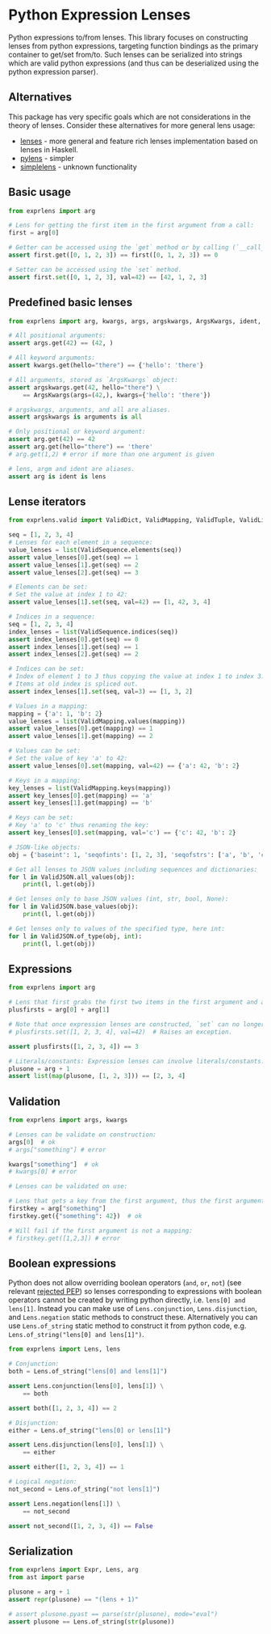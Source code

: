 # Python Expression Lenses

Python expressions to/from lenses. This library focuses on constructing lenses
from python expressions, targeting function bindings as the primary container to
get/set from/to. Such lenses can be serialized into strings which are valid python expressions (and thus can be deserialized using the python expression parser).

## Alternatives

This package has very specific goals which are not considerations in the theory of lenses. Consider these alternatives for more general lens usage:

- [lenses](https://python-lenses.readthedocs.io/en/latest/tutorial/intro.html) -
  more general and feature rich lenses implementation based on lenses in
  Haskell.
- [pylens](https://pythonhosted.org/pylens/) - simpler
- [simplelens](https://pypi.org/project/simplelens/) - unknown functionality

## Basic usage


```python
from exprlens import arg

# Lens for getting the first item in the first argument from a call:
first = arg[0]

# Getter can be accessed using the `get` method or by calling (`__call__`):
assert first.get([0, 1, 2, 3]) == first([0, 1, 2, 3]) == 0

# Setter can be accessed using the `set` method.
assert first.set([0, 1, 2, 3], val=42) == [42, 1, 2, 3]
```

## Predefined basic lenses


```python
from exprlens import arg, kwargs, args, argskwargs, ArgsKwargs, ident, lens, arguments, all

# All positional arguments:
assert args.get(42) == (42, )

# All keyword arguments:
assert kwargs.get(hello="there") == {'hello': 'there'}

# All arguments, stored as `ArgsKwargs` object:
assert argskwargs.get(42, hello="there") \
    == ArgsKwargs(args=(42,), kwargs={'hello': 'there'})

# argskwargs, arguments, and all are aliases.
assert argskwargs is arguments is all

# Only positional or keyword argument:
assert arg.get(42) == 42
assert arg.get(hello="there") == 'there'
# arg.get(1,2) # error if more than one argument is given

# lens, argm and ident are aliases.
assert arg is ident is lens
```

## Lense iterators


```python
from exprlens.valid import ValidDict, ValidMapping, ValidTuple, ValidList, ValidSequence, ValidJSON

seq = [1, 2, 3, 4]
# Lenses for each element in a sequence:
value_lenses = list(ValidSequence.elements(seq))
assert value_lenses[0].get(seq) == 1
assert value_lenses[1].get(seq) == 2
assert value_lenses[2].get(seq) == 3

# Elements can be set:
# Set the value at index 1 to 42:
assert value_lenses[1].set(seq, val=42) == [1, 42, 3, 4]

# Indices in a sequence:
seq = [1, 2, 3, 4]
index_lenses = list(ValidSequence.indices(seq))
assert index_lenses[0].get(seq) == 0
assert index_lenses[1].get(seq) == 1
assert index_lenses[2].get(seq) == 2

# Indices can be set:
# Index of element 1 to 3 thus copying the value at index 1 to index 3:
# Items at old index is spliced out.
assert index_lenses[1].set(seq, val=3) == [1, 3, 2]

# Values in a mapping:
mapping = {'a': 1, 'b': 2}
value_lenses = list(ValidMapping.values(mapping))
assert value_lenses[0].get(mapping) == 1
assert value_lenses[1].get(mapping) == 2

# Values can be set:
# Set the value of key 'a' to 42:
assert value_lenses[0].set(mapping, val=42) == {'a': 42, 'b': 2}

# Keys in a mapping:
key_lenses = list(ValidMapping.keys(mapping))
assert key_lenses[0].get(mapping) == 'a'
assert key_lenses[1].get(mapping) == 'b'

# Keys can be set:
# Key 'a' to 'c' thus renaming the key:
assert key_lenses[0].set(mapping, val='c') == {'c': 42, 'b': 2}

# JSON-like objects:
obj = {'baseint': 1, 'seqofints': [1, 2, 3], 'seqofstrs': ['a', 'b', 'c']}

# Get all lenses to JSON values including sequences and dictionaries:
for l in ValidJSON.all_values(obj):
    print(l, l.get(obj))

# Get lenses only to base JSON values (int, str, bool, None):
for l in ValidJSON.base_values(obj):
    print(l, l.get(obj))

# Get lenses only to values of the specified type, here int:
for l in ValidJSON.of_type(obj, int):
    print(l, l.get(obj))
```

## Expressions


```python
from exprlens import arg

# Lens that first grabs the first two items in the first argument and adds them:
plusfirsts = arg[0] + arg[1]

# Note that once expression lenses are constructed, `set` can no longer be used on them.
# plusfirsts.set([1, 2, 3, 4], val=42)  # Raises an exception.

assert plusfirsts([1, 2, 3, 4]) == 3

# Literals/constants: Expression lenses can involve literals/constants.
plusone = arg + 1
assert list(map(plusone, [1, 2, 3])) == [2, 3, 4]
```

## Validation


```python
from exprlens import args, kwargs

# Lenses can be validate on construction:
args[0]  # ok
# args["something"] # error

kwargs["something"]  # ok
# kwargs[0] # error

# Lenses can be validated on use:

# Lens that gets a key from the first argument, thus the first argument must be a mapping:
firstkey = arg["something"]
firstkey.get({"something": 42})  # ok

# Will fail if the first argument is not a mapping:
# firstkey.get([1,2,3]) # error
```

## Boolean expressions

Python does not allow overriding boolean operators (`and`, `or`, `not`) (see
relevant [rejected PEP](https://peps.python.org/pep-0335/)) so lenses
corresponding to expressions with boolean operators cannot be created by writing
python directly, i.e. `lens[0] and lens[1]`. Instead you can make use of
`Lens.conjunction`, `Lens.disjunction`, and `Lens.negation` static methods to
construct these. Alternatively you can use `Lens.of_string` static method
to construct it from python code, e.g. `Lens.of_string("lens[0] and
lens[1]")`.



```python
from exprlens import Lens, lens

# Conjunction:
both = Lens.of_string("lens[0] and lens[1]")

assert Lens.conjunction(lens[0], lens[1]) \
    == both

assert both([1, 2, 3, 4]) == 2

# Disjunction:
either = Lens.of_string("lens[0] or lens[1]")

assert Lens.disjunction(lens[0], lens[1]) \
    == either

assert either([1, 2, 3, 4]) == 1

# Logical negation:
not_second = Lens.of_string("not lens[1]")

assert Lens.negation(lens[1]) \
    == not_second

assert not_second([1, 2, 3, 4]) == False
```

## Serialization


```python
from exprlens import Expr, Lens, arg
from ast import parse

plusone = arg + 1
assert repr(plusone) == "(lens + 1)"

# assert plusone.pyast == parse(str(plusone), mode="eval")
assert plusone == Lens.of_string(str(plusone))
```
